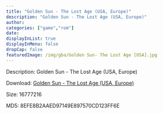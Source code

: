 ```yaml
---
title: "Golden Sun - The Lost Age (USA, Europe)"
description: "Golden Sun - The Lost Age (USA, Europe)"
author: 
categories: ["game","rom"]
date: 
displayInList: true
displayInMenu: false
dropCap: false
featuredImage: /img/gba/Golden Sun- The Lost Age [USA].jpg
---
```


Description: Golden Sun - The Lost Age (USA, Europe)

Download: <a style="text-decoration:underline;" href="https://mega.nz/#!jeQyGSaT!BI1evVTrQbZz95yjNfw3cagJFNUZO_Uj-T-8Btg8ccE" target = "_blank" rel = "nofollow" > Golden Sun - The Lost Age (USA, Europe)</a>

Size: 16777216

MD5: 8EFE8B2AAED97149E897570CD123FF6E

